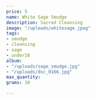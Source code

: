 ```yaml
---
price: 5
name: White Sage Smudge
description: Sacred Cleansing
image: "/uploads/whitesage.jpeg"
tags:
- smudge
- cleansing
- sage
- under10
album:
- "/uploads/sage_smudge.jpg"
- "/uploads/dsc_0166.jpg"
max_quantity: 
grams: 10

---
```

